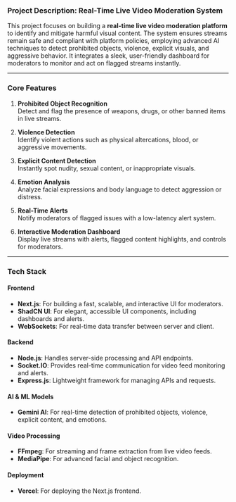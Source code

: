 ### **Project Description: Real-Time Live Video Moderation System**  

This project focuses on building a **real-time live video moderation platform** to identify and mitigate harmful visual content. The system ensures streams remain safe and compliant with platform policies, employing advanced AI techniques to detect prohibited objects, violence, explicit visuals, and aggressive behavior. It integrates a sleek, user-friendly dashboard for moderators to monitor and act on flagged streams instantly.

---

### **Core Features**  
1. **Prohibited Object Recognition**  
   Detect and flag the presence of weapons, drugs, or other banned items in live streams.  

2. **Violence Detection**  
   Identify violent actions such as physical altercations, blood, or aggressive movements.  

3. **Explicit Content Detection**  
   Instantly spot nudity, sexual content, or inappropriate visuals.  

4. **Emotion Analysis**  
   Analyze facial expressions and body language to detect aggression or distress.  

5. **Real-Time Alerts**  
   Notify moderators of flagged issues with a low-latency alert system.  

6. **Interactive Moderation Dashboard**  
   Display live streams with alerts, flagged content highlights, and controls for moderators.  

---

### **Tech Stack**

#### **Frontend**
- **Next.js**: For building a fast, scalable, and interactive UI for moderators.
- **ShadCN UI**: For elegant, accessible UI components, including dashboards and alerts.
- **WebSockets**: For real-time data transfer between server and client.

#### **Backend**
- **Node.js**: Handles server-side processing and API endpoints.  
- **Socket.IO**: Provides real-time communication for video feed monitoring and alerts.  
- **Express.js**: Lightweight framework for managing APIs and requests.  

#### **AI & ML Models**
- **Gemini AI**: For real-time detection of prohibited objects, violence, explicit content, and emotions.


#### **Video Processing**
- **FFmpeg**: For streaming and frame extraction from live video feeds.  
- **MediaPipe**: For advanced facial and object recognition.


#### **Deployment**
- **Vercel**: For deploying the Next.js frontend.  

